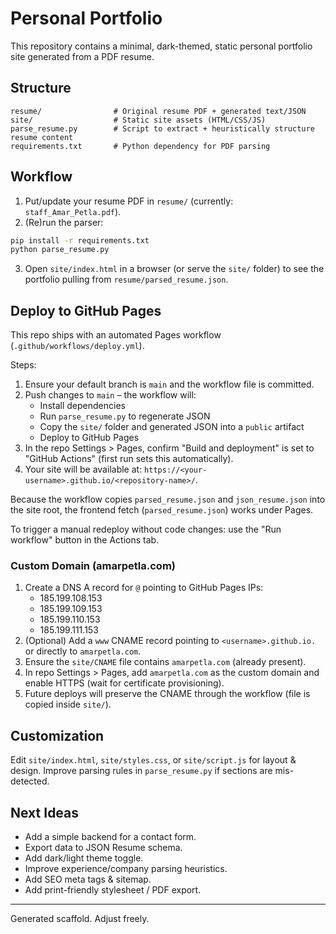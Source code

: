 # Personal Portfolio

This repository contains a minimal, dark-themed, static personal portfolio site generated from a PDF resume.

## Structure
```
resume/                # Original resume PDF + generated text/JSON
site/                  # Static site assets (HTML/CSS/JS)
parse_resume.py        # Script to extract + heuristically structure resume content
requirements.txt       # Python dependency for PDF parsing
```

## Workflow
1. Put/update your resume PDF in `resume/` (currently: `staff_Amar_Petla.pdf`).
2. (Re)run the parser:
```bash
pip install -r requirements.txt
python parse_resume.py
```
3. Open `site/index.html` in a browser (or serve the `site/` folder) to see the portfolio pulling from `resume/parsed_resume.json`.

## Deploy to GitHub Pages

This repo ships with an automated Pages workflow (`.github/workflows/deploy.yml`).

Steps:
1. Ensure your default branch is `main` and the workflow file is committed.
2. Push changes to `main` – the workflow will:
	- Install dependencies
	- Run `parse_resume.py` to regenerate JSON
	- Copy the `site/` folder and generated JSON into a `public` artifact
	- Deploy to GitHub Pages
3. In the repo Settings > Pages, confirm "Build and deployment" is set to "GitHub Actions" (first run sets this automatically).
4. Your site will be available at: `https://<your-username>.github.io/<repository-name>/`.

Because the workflow copies `parsed_resume.json` and `json_resume.json` into the site root, the frontend fetch (`parsed_resume.json`) works under Pages.

To trigger a manual redeploy without code changes: use the "Run workflow" button in the Actions tab.

### Custom Domain (amarpetla.com)
1. Create a DNS A record for `@` pointing to GitHub Pages IPs:
	- 185.199.108.153
	- 185.199.109.153
	- 185.199.110.153
	- 185.199.111.153
2. (Optional) Add a `www` CNAME record pointing to `<username>.github.io.` or directly to `amarpetla.com`.
3. Ensure the `site/CNAME` file contains `amarpetla.com` (already present).
4. In repo Settings > Pages, add `amarpetla.com` as the custom domain and enable HTTPS (wait for certificate provisioning).
5. Future deploys will preserve the CNAME through the workflow (file is copied inside `site/`).

## Customization
Edit `site/index.html`, `site/styles.css`, or `site/script.js` for layout & design. Improve parsing rules in `parse_resume.py` if sections are mis-detected.

## Next Ideas
- Add a simple backend for a contact form.
- Export data to JSON Resume schema.
- Add dark/light theme toggle.
- Improve experience/company parsing heuristics.
- Add SEO meta tags & sitemap.
- Add print-friendly stylesheet / PDF export.

---
Generated scaffold. Adjust freely.